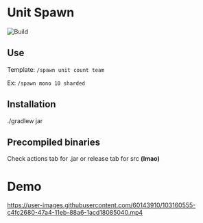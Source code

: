 # Unit Spawn
![Build](https://github.com/Volas171/UnitSpawn/workflows/Build/badge.svg)
## Use

Template: `/spawn unit count team`

Ex: `/spawn mono 10 sharded`

## Installation
./gradlew jar 

## Precompiled binaries 

Check actions tab for .jar or release tab for src **(lmao)**
# Demo
https://user-images.githubusercontent.com/60143910/103160555-c4fc2680-47a4-11eb-88a6-1acd18085040.mp4


